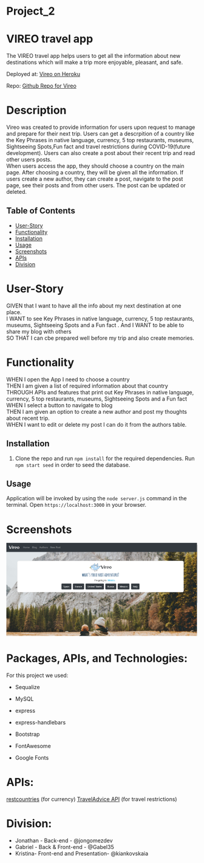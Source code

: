 # Project_2

# VIREO travel app

The VIREO travel app helps users to get all the information about new destinations which will make a trip more enjoyable, pleasant, and safe.

Deployed at: [Vireo on Heroku](https://peaceful-peak-47552.herokuapp.com/)

Repo: [Github Repo for Vireo](https://github.com/gabel35/Vireo)

# Description

Vireo was created to provide information for users upon request to manage and prepare for their next trip. Users can get a descrpition of a country like the Key Phrases in native language, currency, 5 top restaurants, museums, Sightseeing Spots,Fun fact and travel restrictions during COVID-19(future development). Users can also create a post about their recent trip and read other users posts.
<br />
When users access the app, they should choose a country on the main page. After choosing a country, they will be given all the information. If users create a new author, they can create a post, navigate to the post page, see their posts and from other users. The post can be updated or deleted.

## Table of Contents

- [User-Story](#User-Story)
- [Functionality](#Functionality)
- [Installation](#Installation)
- [Usage](#usage)
- [Screenshots](#Screenshots)
- [APIs](#APIs)
- [Division](#Division)

# User-Story

GIVEN that I want to have all the info about my next destination at one place.
<br />
I WANT to see Key Phrases in native language, currency, 5 top restaurants, museums, Sightseeing Spots and a Fun fact .
And I WANT to be able to share my blog with others
<br />
SO THAT I can cbe prepared well before my trip and also create memories.
<br />

# Functionality

WHEN I open the App I need to choose a country<br />
THEN I am given a list of required information about that country <br />
THROUGH APIs and features that print out Key Phrases in native language, currency, 5 top restaurants, museums, Sightseeing Spots and a Fun fact <br />
WHEN I select a button to navigate to blog <br />
THEN I am given an option to create a new author and post my thoughts about recent trip.<br />
WHEN I want to edit or delete my post I can do it from the authors table.

## Installation

1. Clone the repo and run `npm install` for the required dependencies. Run `npm start seed` in order to seed the database.

## Usage

Application will be invoked by using the `node server.js` command in the terminal. Open `https://localhost:3000` in your browser.

# Screenshots

![Vireo](./public/assets/img/vireo_screenshot.PNG)

# Packages, APIs, and Technologies:

For this project we used:

- Sequalize
- MySQL
- express
- express-handlebars

- Bootstrap
- FontAwesome
- Google Fonts

# APIs:

[restcountries](https://restcountries.eu/#api-endpoints-language) (for currency)
[TravelAdvice API](https://traveladviceapi.com/) (for travel restrictions)

# Division:

- Jonathan - Back-end - @jongomezdev
- Gabriel - Back & Front-end - @Gabel35
- Kristina- Front-end and Presentation- @kiankovskaia
